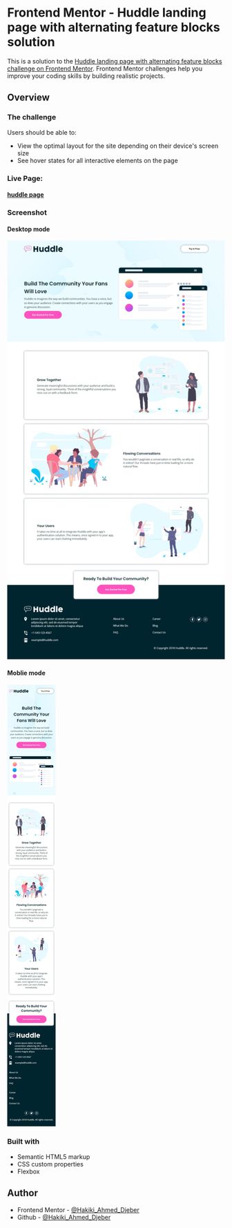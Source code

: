 # Frontend Mentor - Huddle landing page with alternating feature blocks solution

This is a solution to the [Huddle landing page with alternating feature blocks challenge on Frontend Mentor](https://www.frontendmentor.io/challenges/huddle-landing-page-with-alternating-feature-blocks-5ca5f5981e82137ec91a5100). Frontend Mentor challenges help you improve your coding skills by building realistic projects.

## Overview

### The challenge

Users should be able to:

- View the optimal layout for the site depending on their device's screen size
- See hover states for all interactive elements on the page

### Live Page:

#### [huddle page](https://hakikiahmeddjeber.github.io/Huddle-landing-page/)

### Screenshot

#### Desktop mode

![](./images/Desktop.jpeg)

#### Moblie mode

![](./images/Mobile.jpeg)

### Built with

- Semantic HTML5 markup
- CSS custom properties
- Flexbox

## Author

- Frontend Mentor - [@Hakiki_Ahmed_Djeber](https://www.frontendmentor.io/profile/HakikiAhmedDjeber)
- Github - [@Hakiki_Ahmed_Djeber](https://github.com/HakikiAhmedDjeber)
